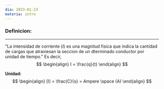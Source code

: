 ```yaml
---
dia: 2023-01-23
materia: intro
---
```

### **Definicion:**  
---
"La intensidad de corriente ($I$) es una magnitud fisica que indica la cantidad de cargas que atraviesan la seccion de un dterminado conductor por unidad de tiempo."
Es decir,
$$
\begin{align}
I = \frac{q}{t}
\end{align}
$$

**Unidad:** 
$$
\begin{align}
[I] = \frac{C}{s} = Ampere \space (A)
\end{align}
$$
